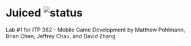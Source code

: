 Juiced ![status](https://img.shields.io/badge/status-inactive-red.svg)
======

Lab #1 for ITP 382 - Mobile Game Development by Matthew Pohlmann, Brian Chen, Jeffrey Chau, and David Zhang
